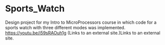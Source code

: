 # Sports_Watch
Design project for my Intro to MicroProcessors course in which code for a sports watch with three different modes was implemented. 
https://youtu.be/i59sRAOuh1g (Links to an external site.)Links to an external site.
